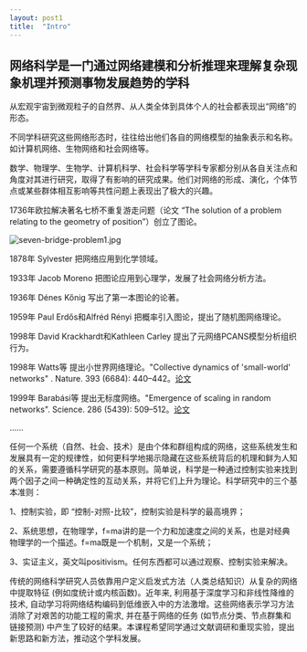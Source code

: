 ```yaml
---
layout: post1
title:  "Intro"
---
```


网络科学是一门通过网络建模和分析推理来理解复杂现象机理并预测事物发展趋势的学科
----

从宏观宇宙到微观粒子的自然界、从人类全体到具体个人的社会都表现出“网络”的形态。

不同学科研究这些网络形态时，往往给出他们各自的网络模型的抽象表示和名称。如计算机网络、生物网络和社会网络等。

数学、物理学、生物学、计算机科学、社会科学等学科专家都分别从各自关注点和角度对其进行研究，取得了有影响的研究成果。他们对网络的形成、演化，个体节点或某些群体相互影响等共性问题上表现出了极大的兴趣。

1736年欧拉解决著名七桥不重复游走问题（论文 “The solution of a problem relating to the geometry of position”）创立了图论。

![seven-bridge-problem1.jpg](https://tjluo-ucas.github.io/ns/static/img/seven-birdge-problem1.png)

1878年 Sylvester 把网络应用到化学领域。

1933年 Jacob Moreno 把图论应用到心理学，发展了社会网络分析方法。

1936年 Dénes Kőnig 写出了第一本图论的论著。

1959年 Paul Erdős和Alfréd Rényi 把概率引入图论，提出了随机图网络理论。

1998年 David Krackhardt和Kathleen Carley 提出了元网络PCANS模型分析组织行为。

1998年 Watts等 提出小世界网络理论。"Collective dynamics of 'small-world' networks" . Nature. 393 (6684): 440–442。[论文](https://tjluo-ucas.github.io/ns/static/img/watt-nature.pdf)

1999年 Barabási等 提出无标度网络。"Emergence of scaling in random networks". Science. 286 (5439): 509–512。[论文](https://tjluo-ucas.github.io/ns/static/img/Science-Barabasi.pdf)

......

任何一个系统（自然、社会、技术）是由个体和群组构成的网络，这些系统发生和发展具有一定的规律性，如何更科学地揭示隐藏在这些系统背后的机理和鲜为人知的关系，需要遵循科学研究的基本原则。简单说，科学是一种通过控制实验来找到两个因子之间一种确定性的互动关系，并将它们上升为理论。科学研究中的三个基本准则：

1、控制实验，即 “控制-对照-比较”，控制实验是科学的最高境界；

2、系统思想，在物理学，f=ma讲的是一个力和加速度之间的关系，也是对经典物理学的一个描述。f=ma既是一个机制，又是一个系统；

3、实证主义，英文叫positivism。任何东西都可以通过观察、控制实验来解决。

传统的网络科学研究人员依靠用户定义启发式方法（人类总结知识）从复杂的网络中提取特征 (例如度统计或内核函数)。近年来, 利用基于深度学习和非线性降维的技术, 自动学习将网络结构编码到低维嵌入中的方法激增。这些网络表示学习方法消除了对艰苦的功能工程的需求, 并在基于网络的任务 (如节点分类、节点群集和链接预测) 中产生了较好的结果。本课程希望同学通过文献调研和重现实验，提出新思路和新方法，推动这个学科发展。